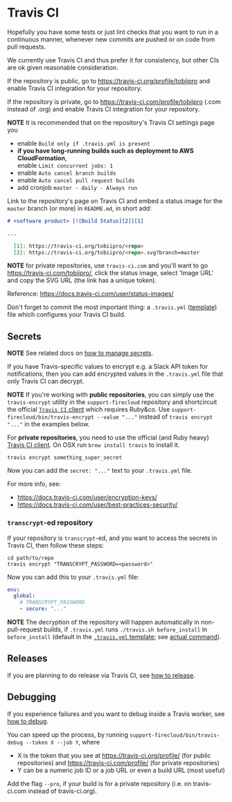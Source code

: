 # Travis CI

Hopefully you have some tests or just lint checks that you want to run
in a continuous manner, whenever new commits are pushed or on code from pull requests.

We currently use Travis CI and thus prefer it for consistency, but other CIs are ok given reasonable consideration.

If the repository is public, go to https://travis-ci.org/profile/tobiipro
and enable Travis CI integration for your repository.

If the repository is private, go to https://travis-ci.com/profile/tobiipro (.com instead of .org)
and enable Travis CI integration for your repository.

**NOTE** It is recommended that on the repository's Travis CI settings page you
* enable `Build only if .travis.yml is present`
* **if you have long-running builds such as deployment to AWS CloudFormation**,  
  enable `Limit concurrent jobs: 1`
* enable `Auto cancel branch builds`
* enable `Auto cancel pull request builds`
* add cronjob `master - daily - Always run`

Link to the repository's page on Travis CI
and embed a status image for the `master` branch (or more) in `README.md`, in short add:

```md
# <software product> [![Build Status][2]][1]

...

  [1]: https://travis-ci.org/tobiipro/<repo>
  [2]: https://travis-ci.org/tobiipro/<repo>.svg?branch=master
```

**NOTE** for private repositories, use `travis-ci.com` and you'll want to go https://travis-ci.com/tobiipro/<repo>,
click the status image, select 'Image URL' and copy the SVG URL (the link has a unique token).

Reference: https://docs.travis-ci.com/user/status-images/

Don't forget to commit the most important thing: a `.travis.yml` ([template](../repo/dot.travis.yml)) file which configures your Travis CI build.


## Secrets

**NOTE** See related docs on [how to manage secrets](how-to-manage-secrets.md).

If you have Travis-specific values to encrypt e.g. a Slack API token for notifications,
then you can add encrypted values in the `.travis.yml` file that only Travis CI can decrypt.

**NOTE** If you're working with **public repositories**, you can simply use the `travis-encrypt` utility in the `support-firecloud` repository and shortcircuit the official [`Travis CI` client](https://github.com/travis-ci/travis.rb) which requires Ruby&co. Use `support-firecloud/bin/travis-encrypt --value "..."` instead of `travis encrypt "..."` in the examples below.

For **private repositories**, you need to use the official (and Ruby heavy) [Travis CI client](https://github.com/travis-ci/travis.rb). On OSX run `brew install travis` to install it.

```shell
travis encrypt something_super_secret
```

Now you can add the `secret: "..."` text to your `.travis.yml` file.

For more info, see:
* https://docs.travis-ci.com/user/encryption-keys/
* https://docs.travis-ci.com/user/best-practices-security/

### `transcrypt`-ed repository

If your repository is `transcrypt`-ed, and you want to access the secrets in Travis CI, then follow these steps:

```shell
cd path/to/repo
travis encrypt "TRANSCRYPT_PASSWORD=<password>"
```

Now you can add this to your `.travis.yml` file:

```yaml
env:
  global:
    # TRANSCRYPT_PASSWORD
    - secure: "..."
```

**NOTE** The decryption of the repository will happen automatically in non-pull-request builds,
if `.travis.yml` runs `./travis.sh before_install` in `before_install`
(default in the [`.travis.yml` template](../repo/dot.travis.yml); see [actual command](../repo/dot.travis.sh)).


## Releases

If you are planning to do release via Travis CI, see [how to release](how-to-release.md).


## Debugging

If you experience failures and you want to debug inside a Travis worker, see [how to debug](https://docs.travis-ci.com/user/running-build-in-debug-mode/).

You can speed up the process, by running `support-firecloud/bin/travis-debug --token X --job Y`, where
- X is the token that you see at https://travis-ci.org/profile/ (for public repositories) and https://travis-ci.com/profile/ (for private repositories)
- Y can be a numeric job ID or a job URL or even a build URL (most useful)

Add the flag `--pro`, if your build is for a private repository (i.e. on travis-ci.com instead of travis-ci.org).
